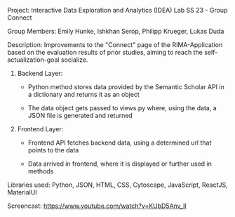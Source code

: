 Project: Interactive Data Exploration and Analytics (IDEA) Lab SS 23 - Group Connect

Group Members: Emily Hunke, Ishkhan Serop, Philipp Krueger, Lukas Duda

Description: Improvements to the "Connect" page of the RIMA-Application based on the evaluation results of prior studies, aiming to reach the self-actualization-goal socialize.

1. Backend Layer:

	- Python method stores data provided by the Semantic Scholar API in a dictionary and returns it as an object

	- The data object gets passed to views.py where, using the data, a JSON file is generated and returned

2. Frontend Layer:

	- Frontend API fetches backend data, using a determined url that points to the data

	- Data arrived in frontend, where it is displayed or further used in methods


Libraries used: Python, JSON, HTML, CSS, Cytoscape, JavaScript, ReactJS, MaterialUI

Screencast: https://www.youtube.com/watch?v=KUbD5Anv_lI